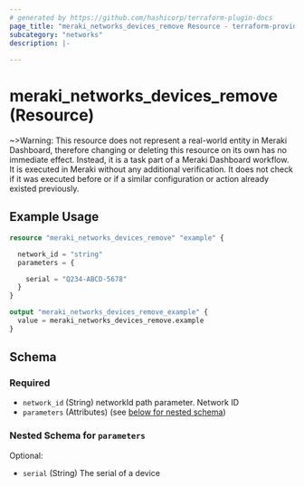 ```yaml
---
# generated by https://github.com/hashicorp/terraform-plugin-docs
page_title: "meraki_networks_devices_remove Resource - terraform-provider-meraki"
subcategory: "networks"
description: |-
  
---
```


# meraki_networks_devices_remove (Resource)





~>Warning: This resource does not represent a real-world entity in Meraki Dashboard, therefore changing or deleting this resource on its own has no immediate effect. Instead, it is a task part of a Meraki Dashboard workflow. It is executed in Meraki without any additional verification. It does not check if it was executed before or if a similar configuration or action 
already existed previously.


## Example Usage

```terraform
resource "meraki_networks_devices_remove" "example" {

  network_id = "string"
  parameters = {

    serial = "Q234-ABCD-5678"
  }
}

output "meraki_networks_devices_remove_example" {
  value = meraki_networks_devices_remove.example
}
```

<!-- schema generated by tfplugindocs -->
## Schema

### Required

- `network_id` (String) networkId path parameter. Network ID
- `parameters` (Attributes) (see [below for nested schema](#nestedatt--parameters))

<a id="nestedatt--parameters"></a>
### Nested Schema for `parameters`

Optional:

- `serial` (String) The serial of a device
